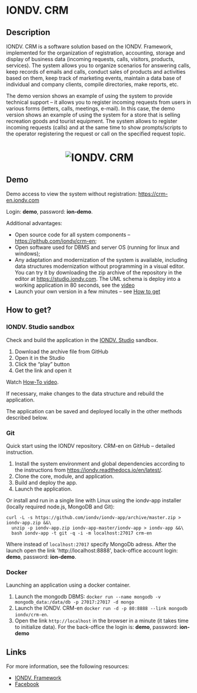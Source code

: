 # IONDV. CRM
## Description

IONDV. CRM is a software solution based on the IONDV. Framework, implemented for the organization of registration, accounting, storage and display of business data (incoming requests, calls, visitors, products, services). The system allows you to organize scenarios for answering calls, keep records of emails and calls, conduct sales of products and activities based on them, keep track of marketing events, maintain a data base of individual and company clients, compile directories, make reports, etc.

The demo version shows an example of using the system to provide technical support – it allows you to register incoming requests from users in various forms (letters, calls, meetings, e-mail). In this case, the demo version shows an example of using the system for a store that is selling recreation goods and tourist equipment. The system allows to register incoming requests (calls) and at the same time to show prompts/scripts to the operator registering the request or call on the specified request topic. 

<h1 align="center"> <img src="/iondv-crm-en.jpg" alt="IONDV. CRM" align="center"></h1>  

## Demo

Demo access to view the system without registration: https://crm-en.iondv.com

Login: **demo**, password: **ion-demo**.

Additional advantages:
- Open source code for all system components – https://github.com/iondv/crm-en;
- Open software used for DBMS and server OS (running for linux and windows);
- Any adaptation and modernization of the system is available, including data structures modernization without programming in a visual editor. You can try it by downloading the zip archive of the repository in the editor at https://studio.iondv.com. The UML schema is deploy into a working application in 80 seconds, see the [video]( https://youtu.be/s7q9_YXkeEo)
- Launch your own version in a few minutes – see [How to get](#how-to-get)

## How to get?

### IONDV. Studio sandbox
Check and build the application in the [IONDV. Studio](https://studio.iondv.com) sandbox.
1. Download the archive file from GitHub
2. Open it in the Studio
3. Click the “play” button
4. Get the link and open it

Watch [How-To video](https://www.youtube.com/watch?v=s7q9_YXkeEo).   

If necessary, make changes to the data structure and rebuild the application.

The application can be saved and deployed locally in the other methods described below.

### Git

Quick start using the IONDV repository.  CRM-en on GitHub – detailed instruction.
1. Install the system environment and global dependencies according to the instructions from https://iondv.readthedocs.io/en/latest/.
2. Clone the core, module, and application.
3. Build and deploy the app.
4. Launch the application.

Or install and run in a single line with Linux using the iondv-app installer (locally required node.js, MongoDB and Git):
```
curl -L -s https://github.com/iondv/iondv-app/archive/master.zip > iondv-app.zip &&\
  unzip -p iondv-app.zip iondv-app-master/iondv-app > iondv-app &&\
  bash iondv-app -t git -q -i -m localhost:27017 crm-en
  ```

Where instead of `localhost:27017` specify MongoDb adress. After the launch open the link 'http://localhost:8888', back-office account login: **demo**, password: **ion-demo**. 

### Docker
Launching an application using a docker container.

1. Launch the mongodb DBMS: `docker run --name mongodb -v mongodb_data:/data/db -p 27017:27017 -d mongo` 
2. Launch the IONDV. CRM-en `docker run -d -p 80:8888 --link mongodb iondv/crm-en`. 
3. Open the link `http://localhost` in the browser in a minute (it takes time to initialize data). For the back-office the login is: **demo**, password: **ion-demo** 

## Links
For more information, see the following resources:
- [IONDV. Framework](https://iondv.com/) 
- [Facebook](https://www.facebook.com/iondv/) 
